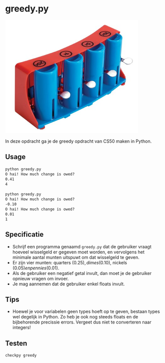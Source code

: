 # greedy.py

![](greedy.jpg)

In deze opdracht ga je de greedy opdracht van CS50 maken in Python.

## Usage

	python greedy.py
	O hai! How much change is owed?
	0.41
	4

	python greedy.py
	O hai! How much change is owed?
	-0.10
	O hai! How much change is owed?
	0.01
	1

## Specificatie

* Schrijf een programma genaamd `greedy.py` dat de gebruiker vraagt hoeveel wisselgeld er gegeven moet worden, en vervolgens het minimale aantal munten uitspuwt om dat wisselgeld te geven.
* Er zijn vier munten: quarters (0.25$), dimes (0.10$), nickels (0.05$) en pennies (0.01$).
* Als de gebruiker een negatief getal invult, dan moet je de gebruiker opnieuw vragen om invoer.
* Je mag aannemen dat de gebruiker enkel floats invult.

## Tips

* Hoewel je voor variabelen geen types hoeft op te geven, bestaan types wel degelijk in Python. Zo heb je ook nog steeds floats en de bijbehorende precissie errors. Vergeet dus niet te converteren naar integers!

## Testen

	checkpy greedy

